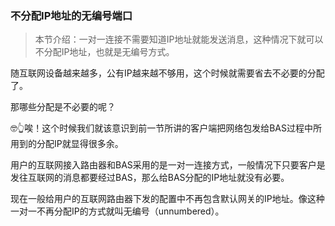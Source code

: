 ### 不分配IP地址的无编号端口

> 本节介绍：一对一连接不需要知道IP地址就能发送消息，这种情况下就可以不分配IP地址，也就是无编号方式。

随互联网设备越来越多，公有IP越来越不够用，这个时候就需要省去不必要的分配了。

那哪些分配是不必要的呢？

🤓👆唉！这个时候我们就该意识到前一节所讲的客户端把网络包发给BAS过程中所用到的分配IP就显得很多余。

用户的互联网接入路由器和BAS采用的是一对一连接方式，一般情况下只要客户是发往互联网的消息都要经过BAS，那么给BAS分配的IP地址就没有必要。

现在一般给用户的互联网路由器下发的配置中不再包含默认网关的IP地址。像这种一对一不再分配IP的方式就叫无编号（unnumbered）。

